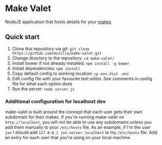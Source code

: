 # Make Valet

NodeJS application that hosts details for your [makes](https://github.com/mozilla/MakeAPI).

## Quick start

1. Clone this repository via git: `git clone https://github.com/mozilla/make-valet.git`
2. Change directory to the repository: `cd make-valet/`
3. Install bower if not already installed: `npm install -g bower`
4. Install dependencies: `npm install`
5. Copy default config to working location: `cp env.dist .env`
6. Edit config file with your favourite text editor. See comments in config file for what each option does
7. Run the server: `node server.js`

### Additional configuration for localhost dev

make-valet is built around the concept that each user gets their own subdomain for their makes. If you're running make-valet on `http://localhost`, you will not be able to use any subdomains unless you add them manually to your `/etc/hosts` file. As an example, if I'm the user `jon` I should add `127.0.0.1 jon.server.localhost` to my `/etc/hosts` file. Add an entry for each user that you're using on your local machine.
